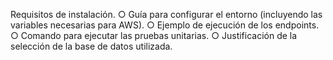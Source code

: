 Requisitos de instalación. 
○ Guía para configurar el entorno (incluyendo las variables necesarias para 
AWS). 
○ Ejemplo de ejecución de los endpoints. 
○ Comando para ejecutar las pruebas unitarias. 
○ Justificación de la selección de la base de datos utilizada.
